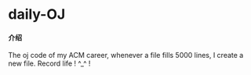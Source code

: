 # daily-OJ

#### 介绍
The oj code of my ACM career, whenever a file fills 5000 lines, I create a new file.
Record life ! ^_^ !